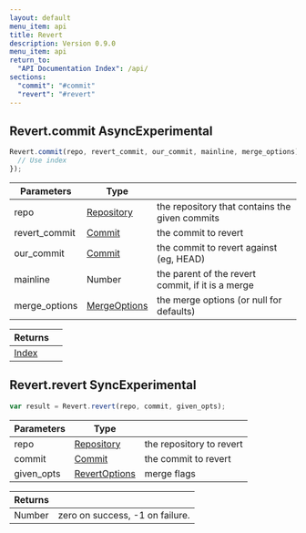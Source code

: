 ```yaml
---
layout: default
menu_item: api
title: Revert
description: Version 0.9.0
menu_item: api
return_to:
  "API Documentation Index": /api/
sections:
  "commit": "#commit"
  "revert": "#revert"
---
```


## <a name="commit"></a><span>Revert.</span>commit <span class="tags"><span class="async">Async</span><span class="experimental">Experimental</span></span>

```js
Revert.commit(repo, revert_commit, our_commit, mainline, merge_options).then(function(index) {
  // Use index
});
```

| Parameters | Type |   |
| --- | --- | --- |
| repo | [Repository](/api/repository/) | the repository that contains the given commits |
| revert_commit | [Commit](/api/commit/) | the commit to revert |
| our_commit | [Commit](/api/commit/) | the commit to revert against (eg, HEAD) |
| mainline | Number | the parent of the revert commit, if it is a merge |
| merge_options | [MergeOptions](/api/merge_options/) | the merge options (or null for defaults) |

| Returns |  |
| --- | --- |
| [Index](/api/index/) |  |

## <a name="revert"></a><span>Revert.</span>revert <span class="tags"><span class="sync">Sync</span><span class="experimental">Experimental</span></span>

```js
var result = Revert.revert(repo, commit, given_opts);
```

| Parameters | Type |   |
| --- | --- | --- |
| repo | [Repository](/api/repository/) | the repository to revert |
| commit | [Commit](/api/commit/) | the commit to revert |
| given_opts | [RevertOptions](/api/revert_options/) | merge flags |

| Returns |  |
| --- | --- |
| Number |  zero on success, -1 on failure. |

